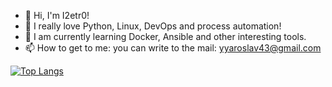 - 👋 Hi, I'm I2etr0!
- 👀 I really love Python, Linux, DevOps and process automation!
- 🌱 I am currently learning Docker, Ansible and other interesting tools.
- 📫 How to get to me: you can write to the mail: yyaroslav43@gmail.сom

[![Top Langs](https://github-readme-stats.vercel.app/api/top-langs/?username=I2etr0)](https://github.com/anuraghazra/github-readme-stats)
